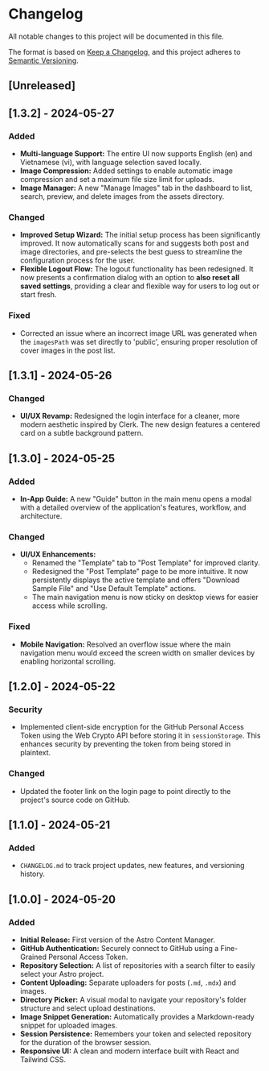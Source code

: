 # Changelog

All notable changes to this project will be documented in this file.

The format is based on [Keep a Changelog](https://keepachangelog.com/en/1.0.0/),
and this project adheres to [Semantic Versioning](https://semver.org/spec/v2.0.0.html).

## [Unreleased]

## [1.3.2] - 2024-05-27

### Added
- **Multi-language Support:** The entire UI now supports English (en) and Vietnamese (vi), with language selection saved locally.
- **Image Compression:** Added settings to enable automatic image compression and set a maximum file size limit for uploads.
- **Image Manager:** A new "Manage Images" tab in the dashboard to list, search, preview, and delete images from the assets directory.

### Changed
- **Improved Setup Wizard:** The initial setup process has been significantly improved. It now automatically scans for and suggests both post and image directories, and pre-selects the best guess to streamline the configuration process for the user.
- **Flexible Logout Flow:** The logout functionality has been redesigned. It now presents a confirmation dialog with an option to **also reset all saved settings**, providing a clear and flexible way for users to log out or start fresh.

### Fixed
- Corrected an issue where an incorrect image URL was generated when the `imagesPath` was set directly to 'public', ensuring proper resolution of cover images in the post list.

## [1.3.1] - 2024-05-26

### Changed
- **UI/UX Revamp:** Redesigned the login interface for a cleaner, more modern aesthetic inspired by Clerk. The new design features a centered card on a subtle background pattern.

## [1.3.0] - 2024-05-25

### Added
- **In-App Guide:** A new "Guide" button in the main menu opens a modal with a detailed overview of the application's features, workflow, and architecture.

### Changed
- **UI/UX Enhancements:**
  - Renamed the "Template" tab to "Post Template" for improved clarity.
  - Redesigned the "Post Template" page to be more intuitive. It now persistently displays the active template and offers "Download Sample File" and "Use Default Template" actions.
  - The main navigation menu is now sticky on desktop views for easier access while scrolling.

### Fixed
- **Mobile Navigation:** Resolved an overflow issue where the main navigation menu would exceed the screen width on smaller devices by enabling horizontal scrolling.

## [1.2.0] - 2024-05-22

### Security
- Implemented client-side encryption for the GitHub Personal Access Token using the Web Crypto API before storing it in `sessionStorage`. This enhances security by preventing the token from being stored in plaintext.

### Changed
- Updated the footer link on the login page to point directly to the project's source code on GitHub.

## [1.1.0] - 2024-05-21

### Added
- `CHANGELOG.md` to track project updates, new features, and versioning history.

## [1.0.0] - 2024-05-20

### Added
- **Initial Release:** First version of the Astro Content Manager.
- **GitHub Authentication:** Securely connect to GitHub using a Fine-Grained Personal Access Token.
- **Repository Selection:** A list of repositories with a search filter to easily select your Astro project.
- **Content Uploading:** Separate uploaders for posts (`.md`, `.mdx`) and images.
- **Directory Picker:** A visual modal to navigate your repository's folder structure and select upload destinations.
- **Image Snippet Generation:** Automatically provides a Markdown-ready snippet for uploaded images.
- **Session Persistence:** Remembers your token and selected repository for the duration of the browser session.
- **Responsive UI:** A clean and modern interface built with React and Tailwind CSS.
